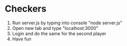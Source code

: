# Checkers

1. Run server.js by typing into console "node server.js"
2. Open new tab and type "localhost:3000"
3. Login and do the same for the second player
4. Have fun
